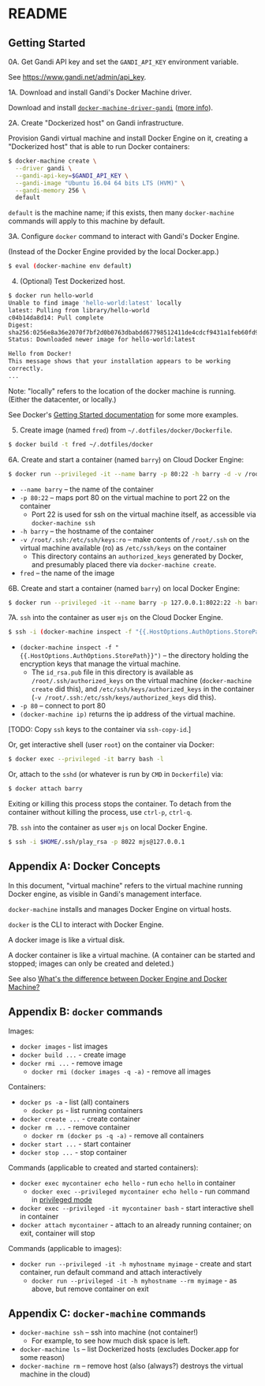 # README

## Getting Started

0A. Get Gandi API key and set the `GANDI_API_KEY` environment variable.

See <https://www.gandi.net/admin/api_key>.

1A. Download and install Gandi's Docker Machine driver.

Download and install
[`docker-machine-driver-gandi`](https://github.com/Gandi/docker-machine-gandi/releases)
([more info](https://github.com/Gandi/docker-machine-gandi)).

2A. Create "Dockerized host" on Gandi infrastructure.

Provision Gandi virtual machine and install Docker Engine on it, creating a
"Dockerized host" that is able to run Docker containers:

```sh
$ docker-machine create \
  --driver gandi \
  --gandi-api-key=$GANDI_API_KEY \
  --gandi-image "Ubuntu 16.04 64 bits LTS (HVM)" \
  --gandi-memory 256 \
  default
```

`default` is the machine name; if this exists, then many `docker-machine`
commands will apply to this machine by default.

3A. Configure `docker` command to interact with Gandi's Docker Engine.

(Instead of the Docker Engine provided by the local Docker.app.)

```sh
$ eval (docker-machine env default)
```

4. (Optional) Test Dockerized host.

```sh
$ docker run hello-world
Unable to find image 'hello-world:latest' locally
latest: Pulling from library/hello-world
c04b14da8d14: Pull complete
Digest:
sha256:0256e8a36e2070f7bf2d0b0763dbabdd67798512411de4cdcf9431a1feb60fd9
Status: Downloaded newer image for hello-world:latest

Hello from Docker!
This message shows that your installation appears to be working
correctly.
...
```

Note: "locally" refers to the location of the docker machine is running. (Either
the datacenter, or locally.)

See Docker's [Getting Started
documentation](https://docs.docker.com/machine/get-started/#/run-containers-and-experiment-with-machine-commands)
for some more examples.

5. Create image (named `fred`) from `~/.dotfiles/docker/Dockerfile`.

```sh
$ docker build -t fred ~/.dotfiles/docker
```

6A. Create and start a container (named `barry`) on Cloud Docker Engine:

```sh
$ docker run --privileged -it --name barry -p 80:22 -h barry -d -v /root/.ssh:/etc/ssh/keys:ro fred
```

* `--name barry` – the name of the container
* `-p 80:22` – maps port 80 on the virtual machine to port 22 on the container
  * Port 22 is used for ssh on the virtual machine itself, as accessible via
    `docker-machine ssh`
* `-h barry` – the hostname of the container
* `-v /root/.ssh:/etc/ssh/keys:ro` – make contents of `/root/.ssh` on the
  virtual machine available (ro) as `/etc/ssh/keys` on the container
  * This directory contains an `authorized_keys` generated by Docker, and
    presumably placed there via `docker-machine create`.
* `fred` – the name of the image

6B. Create and start a container (named `barry`) on local Docker Engine:

```sh
$ docker run --privileged -it --name barry -p 127.0.0.1:8022:22 -h barry -d -v $HOME/.ssh:/etc/ssh/keys:ro fred
```

7A. `ssh` into the container as user `mjs` on the Cloud Docker Engine.

```sh
$ ssh -i (docker-machine inspect -f "{{.HostOptions.AuthOptions.StorePath}}")/id_rsa -p 80 mjs@(docker-machine ip)
```

* `(docker-machine inspect -f "{{.HostOptions.AuthOptions.StorePath}}")` – the
directory holding the encryption keys that manage the virtual machine.
  * The `id_rsa.pub` file in this directory is available as
  `/root/.ssh/authorized_keys` on the virtual machine (`docker-machine create`
  did this), and `/etc/ssh/keys/authorized_keys` in the container (`-v
  /root/.ssh:/etc/ssh/keys/authorized_keys` did this).
* `-p 80` – connect to port 80
* `(docker-machine ip)` returns the ip address of the virtual machine.

[TODO: Copy `ssh` keys to the container via `ssh-copy-id`.]

Or, get interactive shell (user `root`) on the container via Docker:

```sh
$ docker exec --privileged -it barry bash -l
```

Or, attach to the `sshd` (or whatever is run by `CMD` in `Dockerfile`) via:

```sh
$ docker attach barry
```

Exiting or killing this process stops the container. To detach from the
container without killing the process, use `ctrl-p`, `ctrl-q`.

7B. `ssh` into the container as user `mjs` on local Docker Engine.

```sh
$ ssh -i $HOME/.ssh/play_rsa -p 8022 mjs@127.0.0.1
```

## Appendix A: Docker Concepts

In this document, "virtual machine" refers to the virtual machine running
Docker engine, as visible in Gandi's management interface.

`docker-machine` installs and manages Docker Engine on virtual hosts.

`docker` is the CLI to interact with Docker Engine.

A docker image is like a virtual disk.

A docker container is like a virtual machine. (A container can be
started and stopped; images can only be created and deleted.)

See also [What's the difference between Docker Engine and Docker
Machine?](https://docs.docker.com/machine/overview/#/what-s-the-difference-between-docker-engine-and-docker-machine)

## Appendix B: `docker` commands

Images:

* `docker images` - list images
* `docker build ...` - create image
* `docker rmi ...` - remove image
  * `docker rmi (docker images -q -a)` - remove all images

Containers:

* `docker ps -a` - list (all) containers
  * `docker ps` - list running containers
* `docker create ...` - create container
* `docker rm ...` - remove container
  * `docker rm (docker ps -q -a)` - remove all containers
* `docker start ...` - start container
* `docker stop ...` - stop container

Commands (applicable to created and started containers):

* `docker exec mycontainer echo hello` - run `echo hello` in container
  * `docker exec --privileged mycontainer echo hello` - run command in
    [privileged mode](https://docs.docker.com/engine/reference/run/#/runtime-privilege-and-linux-capabilities)
* `docker exec --privileged -it mycontainer bash` - start interactive shell in
  container
* `docker attach mycontainer` - attach to an already running container; on exit,
  container will stop

Commands (applicable to images):

* `docker run --privileged -it -h myhostname myimage` - create and start
  container, run default command and attach interactively
  * `docker run --privileged -it -h myhostname --rm myimage` - as above, but
    remove container on exit

## Appendix C: `docker-machine` commands

* `docker-machine ssh` – ssh into machine (not container!)
  * For example, to see how much disk space is left.
* `docker-machine ls` – list Dockerized hosts (excludes Docker.app for some
  reason)
* `docker-machine rm` – remove host (also (always?) destroys the virtual machine
  in the cloud)
